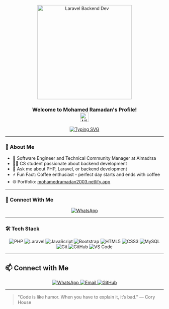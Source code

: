 <p align="center">
  <img src="https://i.imgur.com/7pW2fI7.gif" width="300" alt="Laravel Backend Dev" />
</p>



<h3 align="center">
  Welcome to Mohamed Ramadan's Profile!<br>
  <img src="https://media.giphy.com/media/hvRJCLFzcasrR4ia7z/giphy.gif" width="28" alt="Hi">
</h3>

<!-- Typing SVG with responsive design -->
<div align="center">
  <a href="https://github.com/DenverCoder1/readme-typing-svg">
    <img src="https://readme-typing-svg.herokuapp.com/?lines=Backend%20Laravel%20Developer;Always%20learning%20new%20things&font=Fira%20Code&center=true&width=440&height=45&color=f75c7e&vCenter=true&size=22" alt="Typing SVG">
  </a>
</div>

---

### 👋 About Me

- 🏢 Software Engineer and Technical Community Manager at Almadrsa  
- 👨‍💻 CS student passionate about backend development  
- 💬 Ask me about PHP, Laravel, or backend development  
- ⚡ Fun Fact: Coffee enthusiast - perfect day starts and ends with coffee  
- 🌐 Portfolio: [mohamedramadan2003.netlify.app](https://github.com/mohamedramadan2003)

---

### 📱 Connect With Me

<p align="center">
  <a href="https://wa.me/201064234874" target="_blank">
  <img src="https://img.shields.io/badge/WhatsApp-25D366?style=for-the-badge&logo=whatsapp&logoColor=white" alt="WhatsApp">
</a>

</p>

---

### 🛠 Tech Stack

<p align="center">
  <img src="https://img.shields.io/badge/-PHP-777BB4?style=flat-square&logo=php&logoColor=white" alt="PHP">
  <img src="https://img.shields.io/badge/-Laravel-FF2D20?style=flat-square&logo=laravel&logoColor=white" alt="Laravel">
  <img src="https://img.shields.io/badge/-JavaScript-F7DF1E?style=flat-square&logo=javascript&logoColor=black" alt="JavaScript">
  <img src="https://img.shields.io/badge/-Bootstrap-7952B3?style=flat-square&logo=bootstrap&logoColor=white" alt="Bootstrap">
  <img src="https://img.shields.io/badge/-HTML5-E34F26?style=flat-square&logo=html5&logoColor=white" alt="HTML5">
  <img src="https://img.shields.io/badge/-CSS3-1572B6?style=flat-square&logo=css3&logoColor=white" alt="CSS3">
  <img src="https://img.shields.io/badge/-MySQL-4479A1?style=flat-square&logo=mysql&logoColor=white" alt="MySQL">
  <img src="https://img.shields.io/badge/-Git-F05032?style=flat-square&logo=git&logoColor=white" alt="Git">
  <img src="https://img.shields.io/badge/-GitHub-181717?style=flat-square&logo=github&logoColor=white" alt="GitHub">
  <img src="https://img.shields.io/badge/-VS%20Code-007ACC?style=flat-square&logo=visual-studio-code&logoColor=white" alt="VS Code">
</p>

---

## 📫 Connect with Me

<p align="center">
 <a href="https://wa.me/201064234874" target="_blank">
  <img src="https://img.shields.io/badge/WhatsApp-25D366?style=for-the-badge&logo=whatsapp&logoColor=white" alt="WhatsApp">
</a>
  <a href="mailto:mohamed.ramadan2003@gmail.com">
    <img src="https://img.shields.io/badge/Gmail-D14836?style=for-the-badge&logo=gmail&logoColor=white" alt="Email" />
  </a>
  <a href="https://github.com/mohamedramadan2003">
    <img src="https://img.shields.io/badge/GitHub-181717?style=for-the-badge&logo=github&logoColor=white" alt="GitHub" />
  </a>
</p>

---

> "Code is like humor. When you have to explain it, it’s bad." — Cory House

